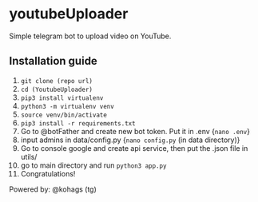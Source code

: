 # youtubeUploader

Simple telegram bot to upload video on YouTube.

## Installation guide 

1. `git clone (repo url)`
2. `cd (YoutubeUploader)` 
3. `pip3 install virtualenv`
4. `python3 -m virtualenv venv`
5. `source venv/bin/activate`
6. `pip3 install -r requirements.txt`
7. Go to @botFather and create new bot token. Put it in .env {`nano .env`}
8. input admins in data/config.py {`nano config.py` (in data directory)}
9. Go to console google and create api service, then put the .json file in utils/
10. go to main directory and run `python3 app.py`
11. Congratulations!


Powered by: @kohags (tg)
